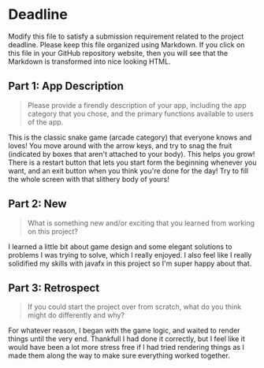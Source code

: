 # Deadline

Modify this file to satisfy a submission requirement related to the project
deadline. Please keep this file organized using Markdown. If you click on
this file in your GitHub repository website, then you will see that the
Markdown is transformed into nice looking HTML.

## Part 1: App Description

> Please provide a firendly description of your app, including the app
> category that you chose, and the primary functions available to users
> of the app.

This is the classic snake game (arcade category) that everyone knows and loves! You move around with the
arrow keys, and try to snag the fruit (indicated by boxes that aren't attached to your body).
This helps you grow! There is a restart button that lets you start form the beginning
whenever you want, and an exit button when you think you're done for the day! Try to fill
the whole screen with that slithery body of yours!

## Part 2: New

> What is something new and/or exciting that you learned from working
> on this project?

I learned a little bit about game design and some elegant solutions to
problems I was trying to solve, which I really enjoyed. I also feel like
I really solidified my skills with javafx in this project so I'm
super happy about that.

## Part 3: Retrospect

> If you could start the project over from scratch, what do
> you think might do differently and why?

For whatever reason, I began with the game logic, and waited to render
things until the very end. Thankfull I had done it correctly, but I feel
like it would have been a lot more stress free if I had tried rendering
things as I made them along the way to make sure everything worked together.
